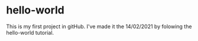 # hello-world
This is my first project in gitHub. I've made it the 14/02/2021 by folowing the hello-world tutorial.
